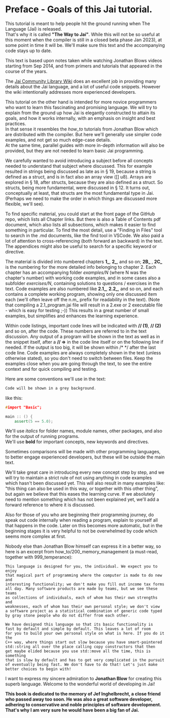 # Preface - Goals of this Jai tutorial.

This tutorial is meant to help people hit the ground running when The Language (Jai) is released.  
That's why it is called **"The Way to Jai"**. While this will not be so useful at this moment when the compiler is still in a closed beta phase Jan 2023), at some point in time it will be. We'll make sure this text and the accompanying code stays up to date.  

This text is based upon notes taken while watching Jonathan Blows videos starting from Sep 2014, and from primers and tutorials that appeared in the course of the years.

The [Jai Community Library Wiki](https://github.com/Jai-Community/Jai-Community-Library/wiki) does an excellent job in providing many details about the Jai language, and a lot of useful code snippets.
However the wiki intentionally addresses more experienced developers.

This tutorial on the other hand is intended for more novice programmers who want to learn this fascinating and promising language. We will try to explain from the ground up how Jai is elegantly constructed to attain its goals, and how it works internally, with an emphasis on insight and best practices.  
In that sense it resembles the _how_to_ tutorials from Jonathan Blow which are distributed with the compiler. But here we'll generally use simpler code examples, and not get so much  edge-case details.  
At the same time, parallel guides with more in-depth information will also be provided, but they are not needed to learn basic Jai programming.

We carefully wanted to avoid introducing a subject before all concepts needed to understand that subject where discussed. This for example resulted in strings being discussed as late as in § 19, because a string is defined as a struct, and is in fact also an array view ([] u8). Arrays are explored in § 18, after structs, because they are also defined as a struct. So structs, being more fundamental, were discussed in § 12. It turns out, conceptually at least, that structs are the most fundamental type in Jai.  
(Perhaps we need to make the order in which things are discussed more flexible, we'll see).

To find specific material, you could start at the front page of the GitHub repo, which lists all Chapter links. But there is also a Table of Contents pdf document, which also lists all subsections, which makes it easier to find something in particular. To find the most detail, use a "Finding in Files" tool to search in the .md documents, like the find tool in VSCode. We also paid a lot of attention to cross-referencing (both forward an backward) in the text. The appendices might also be useful to search for a specific keyword or directive.

The material is divided into numbered chapters **1_**, **2_**, and so on; **2B_** , **2C_** is the numbering for the more detailed info belonging to chapter 2. Each chapter has an accompanying folder _examples/N_  (where N was the chapter's number) with working code examples, and in some cases also a subfolder _exercises/N_, containing solutions to questions / exercises in the text. Code examples are also numbered like **2.1_**, **2.2_**, and so on, and each contains a complete working program, showing only one discussed item each (we'll often leave off the n.m_ prefix for readability in the text).
(Note that compiling a 2.1_program.jai file will result in a 2.exe or 2 executable file - which is easy for testing ;-))
This results in a great number of small examples, but simplifies and enhances the learning experience.

Within code listings, important code lines will be indicated with **// (1)**, **// (2)** and so on, after the code. These numbers are referred to in the text discussion. Any output of a program will be shown in the text as well as in the snippet itself, after a **// =>** in the code line itself or on the following line if needed. If the output is too big, it will be shown within /*  */ after the last code line.
Code examples are always completely shown in the text (unless otherwise stated), so you don't need to switch between files.
Keep the examples close when you are going through the text, to see the entire context and for quick compiling and testing.

Here are some conventions we'll use in the text:

```c++
Code will be shown in a grey background.
```

like this:
```c++
#import "Basic";

main :: () {
    assert(5 == 5.0);
```

We'll use _italics_ for folder names, module names, other packages, and also for the output of running programs.  
We'll use **bold** for important concepts, new keywords and directives.

Sometimes comparisons will be made with other programming languages, to better engage experienced developers, but these will be outside the main text.

We'll take great care in introducing every new concept step by step, and we will try to maintain a strict rule of not using anything in code examples which hasn't been discussed yet. This will also result in many examples like: "this thing can also be used in this way, or together with this other thing", but again we believe that this eases the learning curve.
If we absolutely need to mention something which has not been explained yet, we'll add a forward reference to where it is discussed.

Also for those of you who are beginning their programming journey, do speak out code internally when reading a program, explain to yourself all that happens in the code. 
Later on this becomes more automatic, but in the beginning stages it is very helpful to not be overwhelmed by code which seems more complex at first.

Nobody else than Jonathan Blow himself can express it in a better way, so here is an excerpt from how_to/200_memory_management (a must-read, together with 999_temperance):
```
This language is designed for you, the individual. We expect you to enjoy
that magical part of programming where the computer is made to do new and
interesting functionality; we don't make you fill out income tax forms
all day. Many software products are made by teams, but we see these teams
as collections of individuals, each of whom has their own strengths and
weaknesses, each of whom has their own personal style; we don't view
a software project as a statistical combination of generic code typed
by gray stone people who do not differ from each other.

We have designed this language so that its basic functionality is 
fast by default and simple by default. This leaves a lot of room
for you to build your own personal style on what is here. If you do it the
C++ way, where things start out slow because you have smart-pointered
std::string all over the place calling copy constructors that then
get maybe elided because you use std::move all the time, this is something
that is slow by default and has to get very complicated in the pursuit
of eventually being fast. We don't have to do that! Let's just make
better choices to begin with!
```

I want to express my sincere admiration to **Jonathan Blow** for creating this superb language. Welcome to the wonderful world of developing in Jai!






**This book is dedicated to the memory of Jef Inghelbrecht, a close friend who passed away too soon.
He was also a great software developer, adhering to conservative and noble principles of software development.
That's why I am very sure he would have been a big fan of Jai.**

